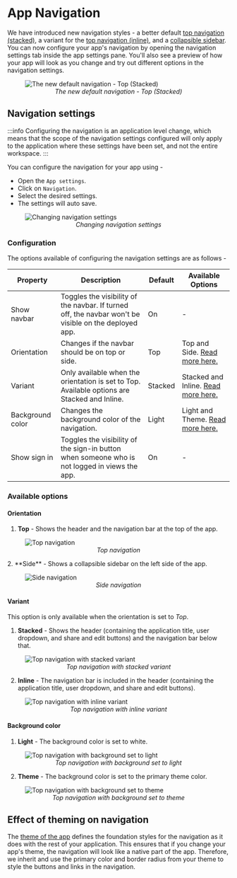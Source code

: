 # App Navigation

We have introduced new navigation styles - a better default [top navigation (stacked)](app-navigation.md#variant), a variant for the [top navigation (inline)](app-navigation.md#variant), and a [collapsible sidebar](app-navigation.md#orientation). You can now configure your app's navigation by opening the navigation settings tab inside the app settings pane. You'll also see a preview of how your app will look as you change and try out different options in the navigation settings.

<figure>
  <img src="/img/app-navigation-new-default.png" alt="The new default navigation - Top (Stacked)"/>
  <figcaption align="center"><i>The new default navigation - Top (Stacked)</i></figcaption>
</figure>

## Navigation settings

:::info
Configuring the navigation is an application level change, which means that the scope of the navigation settings configured will only apply to the application where these settings have been set, and not the entire workspace.
:::

You can configure the navigation for your app using -

- Open the `App settings`.
- Click on `Navigation`.
- Select the desired settings.
- The settings will auto save.

<figure>
  <img src="/img/app-navigation-settings.gif" alt="Changing navigation settings"/>
  <figcaption align="center"><i>Changing navigation settings</i></figcaption>
</figure>

### Configuration

The options available of configuring the navigation settings are as follows -

| Property         | Description                                                                                           | Default | Available Options                                                      |
| ---------------- | ----------------------------------------------------------------------------------------------------- | ------- | ---------------------------------------------------------------------- |
| Show navbar      | Toggles the visibility of the navbar. If turned off, the navbar won't be visible on the deployed app. | On      | -                                                                      |
| Orientation      | Changes if the navbar should be on top or side.                                                       | Top     | Top and Side. [Read more here.](app-navigation.md#orientation)         |
| Variant          | Only available when the orientation is set to Top. Available options are Stacked and Inline.          | Stacked | Stacked and Inline. [Read more here.](app-navigation.md#variant)       |
| Background color | Changes the background color of the navigation.                                                       | Light   | Light and Theme. [Read more here.](app-navigation.md#background-color) |
| Show sign in     | Toggles the visibility of the sign-in button when someone who is not logged in views the app.         | On      | -                                                                      |

### Available options

#### Orientation

1. **Top** - Shows the header and the navigation bar at the top of the app.
<figure>
  <img src="/img/app-navigation-top-stacked.png" alt="Top navigation"/>
  <figcaption align="center"><i>Top navigation</i></figcaption>
</figure>
2. **Side** - Shows a collapsible sidebar on the left side of the app.
<figure>
  <img src="/img/app-navigation-side.png" alt="Side navigation"/>
  <figcaption align="center"><i>Side navigation</i></figcaption>
</figure>

#### Variant

This option is only available when the orientation is set to *Top*.

1. **Stacked** - Shows the header (containing the application title, user dropdown, and share and edit buttons) and the navigation bar below that.
<figure>
  <img src="/img/app-navigation-top-stacked.png" alt="Top navigation with stacked variant"/>
  <figcaption align="center"><i>Top navigation with stacked variant</i></figcaption>
</figure>

2. **Inline** - The navigation bar is included in the header (containing the application title, user dropdown, and share and edit buttons).
<figure>
  <img src="/img/app-navigation-top-inline.png" alt="Top navigation with inline variant"/>
  <figcaption align="center"><i>Top navigation with inline variant</i></figcaption>
</figure>

#### Background color

1. **Light** - The background color is set to white.
<figure>
  <img src="/img/app-navigation-top-stacked.png" alt="Top navigation with background set to light"/>
  <figcaption align="center"><i>Top navigation with background set to light</i></figcaption>
</figure>

2. **Theme** - The background color is set to the primary theme color.
<figure>
  <img src="/img/app-navigation-theme.png" alt="Top navigation with background set to theme"/>
  <figcaption align="center"><i>Top navigation with background set to theme</i></figcaption>
</figure>

## Effect of theming on navigation

The [theme of the app](app-theming.md) defines the foundation styles for the navigation as it does with the rest of your application. This ensures that if you change your app's theme, the navigation will look like a native part of the app. Therefore, we inherit and use the primary color and border radius from your theme to style the buttons and links in the navigation.
